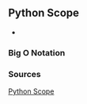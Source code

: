 ## Python Scope


- 

### Big O Notation

### Sources

[Python Scope](https://realpython.com/python-scope-legb-rule/)<br>